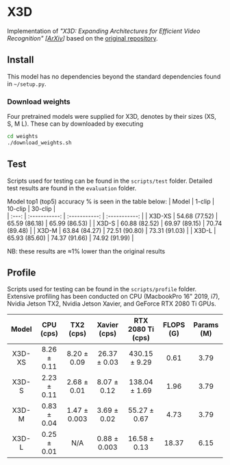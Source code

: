 # X3D
Implementation of _"X3D: Expanding Architectures for Efficient Video Recognition" [[ArXiv](https://arxiv.org/abs/2004.04730)]_ based on the [original repository](https://github.com/facebookresearch/SlowFast).

## Install
This model has no dependencies beyond the standard dependencies found in `~/setup.py`. 

### Download weights
Four pretrained models were supplied for X3D, denotes by their sizes (XS, S, M L).
These can by downloaded by executing
```bash   
cd weights
./download_weights.sh
```

## Test 
Scripts used for testing can be found in the `scripts/test` folder. 
Detailed test results are found in the `evaluation` folder.

Model top1 (top5) accuracy % is seen in the table below:
| Model  |  1-clip       | 10-clip       | 30-clip       |  
| :---:  | :-----------: | :-----------: | :-----------: | 
| X3D-XS | 54.68 (77.52) | 65.59 (86.18) | 65.99 (86.53) |
| X3D-S  | 60.88 (82.52) | 69.97 (89.15) | 70.74 (89.48) |
| X3D-M  | 63.84 (84.27) | 72.51 (90.80) | 73.31 (91.03) |
| X3D-L  | 65.93 (85.60) | 74.37 (91.66) | 74.92 (91.99) |

NB: these results are ≈1% lower than the original results

## Profile
Scripts used for testing can be found in the `scripts/profile` folder.
Extensive profiling has been conducted on CPU (MacbookPro 16" 2019, i7), Nvidia Jetson TX2, Nvidia Jetson Xavier, and GeForce RTX 2080 Ti GPUs.







| Model  | CPU (cps)         | TX2 (cps)         | Xavier (cps)     |  RTX 2080 Ti (cps) | FLOPS (G) | Params (M) | 
| :---:  | :---------------: | :---------------: | :--------------: | :----------------: | :-------: | :--------: | 
| X3D-XS | 8.26 ± 0.11       | 8.20 ± 0.09       | 26.37 ± 0.03     | 430.15 ± 9.29      | 0.61      | 3.79       |
| X3D-S  | 2.23 ± 0.11       | 2.68 ± 0.01       | 8.07 ± 0.12      | 138.04 ± 1.69      | 1.96      | 3.79       |
| X3D-M  | 0.83 ± 0.04       | 1.47 ± 0.003      | 3.69 ± 0.02      | 55.27  ± 0.67      | 4.73      | 3.79       |
| X3D-L  | 0.25 ± 0.01       | N/A               | 0.88 ± 0.003     | 16.58  ± 0.13      | 18.37     | 6.15       |
